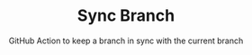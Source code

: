 <div align="center">

# Sync Branch

GitHub Action to keep a branch in sync with the current branch

</div>
